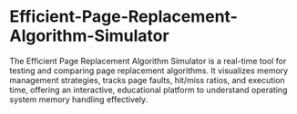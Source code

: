 # Efficient-Page-Replacement-Algorithm-Simulator
The Efficient Page Replacement Algorithm Simulator is a real-time tool for testing and comparing page replacement algorithms. It visualizes memory management strategies, tracks page faults, hit/miss ratios, and execution time, offering an interactive, educational platform to understand operating system memory handling effectively.
